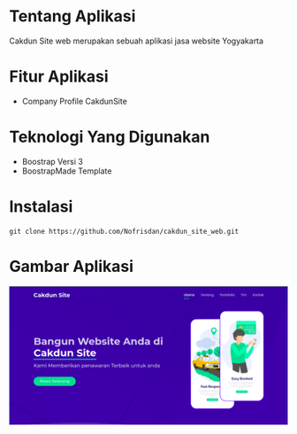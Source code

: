 # Tentang Aplikasi 
Cakdun Site web merupakan sebuah aplikasi jasa website Yogyakarta

# Fitur Aplikasi
<ul>
<li>Company Profile CakdunSite </li>

</ul>

# Teknologi Yang Digunakan
<ul>
<li>Boostrap Versi 3</li>
  <li>BoostrapMade Template </li>
</ul>


# Instalasi 
```
git clone https://github.com/Nofrisdan/cakdun_site_web.git
```

# Gambar Aplikasi
<img src="doc/1.png">



